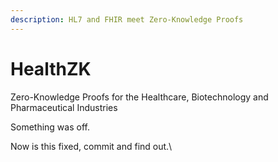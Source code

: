 ```yaml
---
description: HL7 and FHIR meet Zero-Knowledge Proofs
---
```


# HealthZK

Zero-Knowledge Proofs for the Healthcare, Biotechnology and Pharmaceutical Industries

Something was off.

Now is this fixed, commit and find out.\
